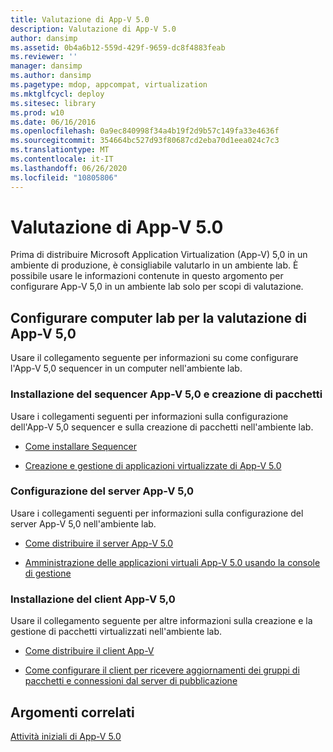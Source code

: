 ```yaml
---
title: Valutazione di App-V 5.0
description: Valutazione di App-V 5.0
author: dansimp
ms.assetid: 0b4a6b12-559d-429f-9659-dc8f4883feab
ms.reviewer: ''
manager: dansimp
ms.author: dansimp
ms.pagetype: mdop, appcompat, virtualization
ms.mktglfcycl: deploy
ms.sitesec: library
ms.prod: w10
ms.date: 06/16/2016
ms.openlocfilehash: 0a9ec840998f34a4b19f2d9b57c149fa33e4636f
ms.sourcegitcommit: 354664bc527d93f80687cd2eba70d1eea024c7c3
ms.translationtype: MT
ms.contentlocale: it-IT
ms.lasthandoff: 06/26/2020
ms.locfileid: "10805806"
---
```

# Valutazione di App-V 5.0


Prima di distribuire Microsoft Application Virtualization (App-V) 5,0 in un ambiente di produzione, è consigliabile valutarlo in un ambiente lab. È possibile usare le informazioni contenute in questo argomento per configurare App-V 5,0 in un ambiente lab solo per scopi di valutazione.

## Configurare computer lab per la valutazione di App-V 5,0


Usare il collegamento seguente per informazioni su come configurare l'App-V 5,0 sequencer in un computer nell'ambiente lab.

### Installazione del sequencer App-V 5,0 e creazione di pacchetti

Usare i collegamenti seguenti per informazioni sulla configurazione dell'App-V 5,0 sequencer e sulla creazione di pacchetti nell'ambiente lab.

-   [Come installare Sequencer](how-to-install-the-sequencer-beta-gb18030.md)

-   [Creazione e gestione di applicazioni virtualizzate di App-V 5.0](creating-and-managing-app-v-50-virtualized-applications.md)

### <a href="" id="configuring-the-app-v-5-0-server-"></a>Configurazione del server App-V 5,0

Usare i collegamenti seguenti per informazioni sulla configurazione del server App-V 5,0 nell'ambiente lab.

-   [Come distribuire il server App-V 5.0](how-to-deploy-the-app-v-50-server-50sp3.md)

-   [Amministrazione delle applicazioni virtuali App-V 5.0 usando la console di gestione](administering-app-v-50-virtual-applications-by-using-the-management-console.md)

### Installazione del client App-V 5,0

Usare il collegamento seguente per altre informazioni sulla creazione e la gestione di pacchetti virtualizzati nell'ambiente lab.

-   [Come distribuire il client App-V](how-to-deploy-the-app-v-client-gb18030.md)

-   [Come configurare il client per ricevere aggiornamenti dei gruppi di pacchetti e connessioni dal server di pubblicazione](how-to-configure-the-client-to-receive-package-and-connection-groups-updates-from-the-publishing-server-beta.md)






## Argomenti correlati


[Attività iniziali di App-V 5.0](getting-started-with-app-v-50--rtm.md)

 

 






